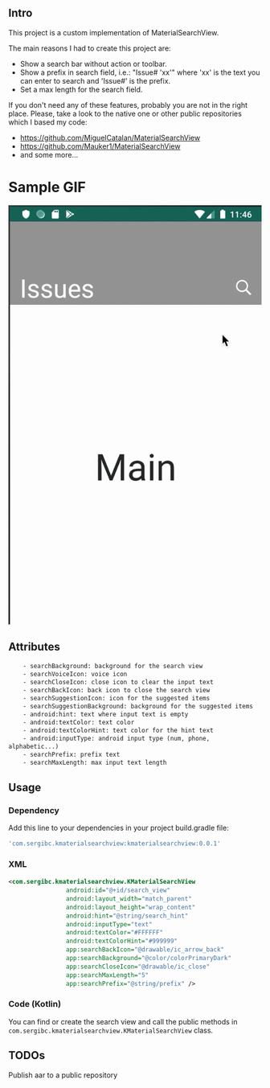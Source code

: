 ## Intro
This project is a custom implementation of MaterialSearchView.

The main reasons I had to create this project are:
* Show a search bar without action or toolbar.
* Show a prefix in search field, i.e.: "Issue# 'xx'" where 'xx' is the text you can enter to search and 'Issue#' is the prefix.
* Set a max length for the search field.

If you don't need any of these features, probably you are not in the right place. Please, take a look to the native one or other public repositories which I based my code: 
-  https://github.com/MiguelCatalan/MaterialSearchView
-  https://github.com/Mauker1/MaterialSearchView
- and some more...

# Sample GIF
![sample](art/kmaterial_search_view.gif)

## Attributes
        - searchBackground: background for the search view
        - searchVoiceIcon: voice icon
        - searchCloseIcon: close icon to clear the input text
        - searchBackIcon: back icon to close the search view
        - searchSuggestionIcon: icon for the suggested items
        - searchSuggestionBackground: background for the suggested items
        - android:hint: text where input text is empty
        - android:textColor: text color
        - android:textColorHint: text color for the hint text
        - android:inputType: android input type (num, phone, alphabetic...)
        - searchPrefix: prefix text
        - searchMaxLength: max input text length

## Usage
### Dependency
Add this line to your dependencies in your project build.gradle file:
```gradle
'com.sergibc.kmaterialsearchview:kmaterialsearchview:0.0.1'
```

### XML
```xml
<com.sergibc.kmaterialsearchview.KMaterialSearchView
                android:id="@+id/search_view"
                android:layout_width="match_parent"
                android:layout_height="wrap_content"
                android:hint="@string/search_hint"
                android:inputType="text"
                android:textColor="#FFFFFF"
                android:textColorHint="#999999"
                app:searchBackIcon="@drawable/ic_arrow_back"
                app:searchBackground="@color/colorPrimaryDark"
                app:searchCloseIcon="@drawable/ic_close"
                app:searchMaxLength="5"
                app:searchPrefix="@string/prefix" />
```
### Code (Kotlin)
You can find or create the search view and call the public methods in `com.sergibc.kmaterialsearchview.KMaterialSearchView` class.

## TODOs
Publish aar to a public repository